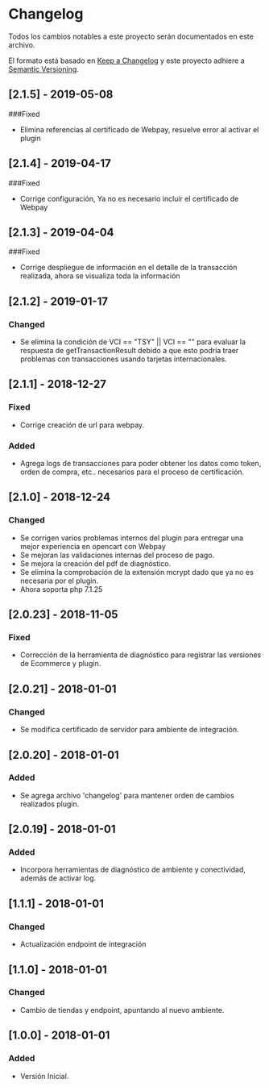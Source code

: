 # Changelog
Todos los cambios notables a este proyecto serán documentados en este archivo.

El formato está basado en [Keep a Changelog](http://keepachangelog.com/en/1.0.0/)
y este proyecto adhiere a [Semantic Versioning](http://semver.org/spec/v2.0.0.html).

## [2.1.5] - 2019-05-08
###Fixed
- Elimina referencias al certificado de Webpay, resuelve error al activar el plugin

## [2.1.4] - 2019-04-17
###Fixed
- Corrige configuración, Ya no es necesario incluir el certificado de Webpay

## [2.1.3] - 2019-04-04
###Fixed
- Corrige despliegue de información en el detalle de la transacción realizada, ahora se visualiza toda la información

## [2.1.2] - 2019-01-17
### Changed
- Se elimina la condición de VCI == "TSY" || VCI == "" para evaluar la respuesta de getTransactionResult debido a que
esto podría traer problemas con transacciones usando tarjetas internacionales.

## [2.1.1] - 2018-12-27
### Fixed
- Corrige creación de url para webpay.
### Added
- Agrega logs de transacciones para poder obtener los datos como token, orden de compra, etc.. necesarios para el proceso de certificación.

## [2.1.0] - 2018-12-24
### Changed
- Se corrigen varios problemas internos del plugin para entregar una mejor experiencia en opencart con Webpay
- Se mejoran las validaciones internas del proceso de pago.
- Se mejora la creación del pdf de diagnóstico.
- Se elimina la comprobación de la extensión mcrypt dado que ya no es necesaria por el plugin.
- Ahora soporta php 7.1.25

## [2.0.23] - 2018-11-05
### Fixed
- Corrección de la herramienta de diagnóstico para registrar las versiones de Ecommerce y plugin.

## [2.0.21] - 2018-01-01
### Changed
- Se modifica certificado de servidor para ambiente de integración.

## [2.0.20] - 2018-01-01
### Added
- Se agrega archivo 'changelog' para mantener orden de cambios realizados plugin.

## [2.0.19] - 2018-01-01
### Added
- Incorpora herramientas de diagnóstico de ambiente y conectividad, además de activar log.

## [1.1.1] - 2018-01-01
### Changed
- Actualización endpoint de integración

## [1.1.0] - 2018-01-01
### Changed
- Cambio de tiendas y endpoint, apuntando al nuevo ambiente.

## [1.0.0] - 2018-01-01
### Added
- Versión Inicial.
